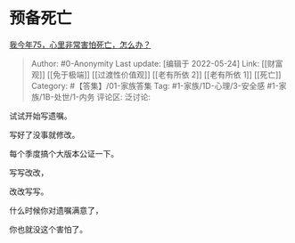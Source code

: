 # 预备死亡
[我今年75，心里非常害怕死亡，怎么办？](https://www.zhihu.com/question/532437441/answer/2499291627)

> Author: #0-Anonymity
> Last update: [编辑于 2022-05-24]
> Link: [[财富观]] [[免于极端]] [[过渡性价值观]] [[老有所依 2]] [[老有所依 1]] [[死亡]]
> Category: #【答集】/01-家族答集
> Tag: #1-家族/1D-心理/3-安全感 #1-家族/1B-处世/1-内务
> 评论区:
> 泛讨论:

试试开始写遗嘱。

写好了没事就修改。

每个季度搞个大版本公证一下。

写写改改，

改改写写。

什么时候你对遗嘱满意了，

你也就没这个害怕了。

